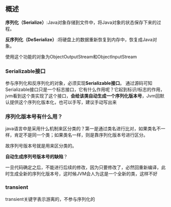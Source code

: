 ## 概述

**序列化（Serialize）**:Java对象存储到文件中，将Java对象的状态保存下来的过程。

**反序列化（DeSerialize）**:将硬盘上的数据重新恢复到内存中，恢复成Java对象。

使用这个功能的对象为ObjectOutputStream和ObjectInputStream

### Serializable接口

参与序列化和反序列化的对象，必须实现**Serializable接口**。
通过源码可知Serializable接口只是一个标志接口，它有什么作用呢？它起到标识/标志的作用，jvm看到这个类实现了这个接口，**会给该类自动生成一个序列化版本号**，Jvm回默认提供这个序列化版本化，也可以手写，建议手动写出来

### 序列化版本号有什么用？

java语言中是采用什么机制来区分类的？第一是通过类名进行比对，如果类名不一样，肯定不是同一个类；如果类名一样，则是靠序列化版本号进行区分。

故序列号版本号就是用来区分类的。

**自动生成序列号版本号的缺陷**？

一旦代码确定之后，不能进行后续的修改，因为只要修改了，必然回重新编译，此时生成全新的序列化版本号，这时候JVM会人为这是一个全新的类，这样不好

 



### transient

transient关键字表示游离的，不参与序列化的
